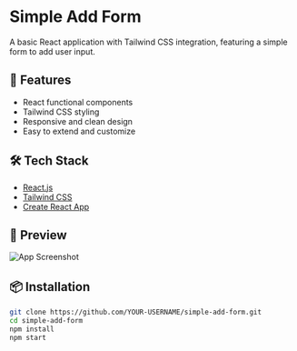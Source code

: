 # Simple Add Form

A basic React application with Tailwind CSS integration, featuring a simple form to add user input.

## 🚀 Features

- React functional components
- Tailwind CSS styling
- Responsive and clean design
- Easy to extend and customize

## 🛠️ Tech Stack

- [React.js](https://reactjs.org/)
- [Tailwind CSS](https://tailwindcss.com/)
- [Create React App](https://create-react-app.dev/)

## 📸 Preview

![App Screenshot](./screenshot.png) <!-- Add a screenshot image if available -->

## 📦 Installation

```bash
git clone https://github.com/YOUR-USERNAME/simple-add-form.git
cd simple-add-form
npm install
npm start
